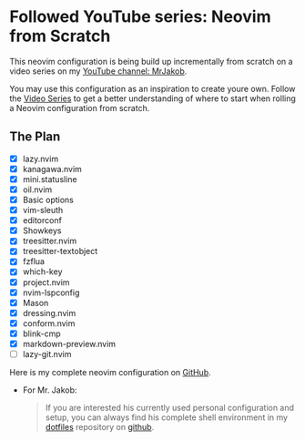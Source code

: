 # Followed YouTube series: Neovim from Scratch

This neovim configuration is being build up incrementally from scratch on a video series on my [YouTube channel: MrJakob](https://youtube.com/c/MrJakob).

You may use this configuration as an inspiration to create youre own. Follow the [Video Series](https://youtu.be/g1gyYttzxcI?si=zTQLkcXjYp0pdVTE) to get a better understanding of where to start when rolling a Neovim configuration from scratch.



## The Plan

- [X] lazy.nvim
- [X] kanagawa.nvim
- [X] mini.statusline
- [X] oil.nvim
- [X] Basic options 
- [X] vim-sleuth
- [X] editorconf
- [X] Showkeys
- [X] treesitter.nvim
- [X] treesitter-textobject
- [X] fzflua
- [X] which-key
- [X] project.nvim
- [X] nvim-lspconfig 
- [X] Mason
- [X] dressing.nvim
- [X] conform.nvim
- [X] blink-cmp
- [X] markdown-preview.nvim
- [ ] lazy-git.nvim

Here is my complete neovim configuration on [GitHub](https://github.com/SarathLUN/my-neovim-config-2025).

- For Mr. Jakob:

    > If you are interested his currently used personal configuration and setup, you can always find his complete shell environment in my [dotfiles](https://github.com/jakobwesthoff/dotfiles) repository on [github](https://github.com/jakobwesthoff).

